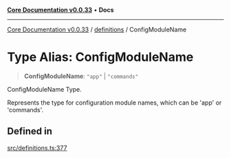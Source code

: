 [**Core Documentation v0.0.33**](../../README.md) • **Docs**

***

[Core Documentation v0.0.33](../../modules.md) / [definitions](../README.md) / ConfigModuleName

# Type Alias: ConfigModuleName

> **ConfigModuleName**: `"app"` \| `"commands"`

ConfigModuleName Type.

Represents the type for configuration module names, which can be 'app' or 'commands'.

## Defined in

[src/definitions.ts:377](https://github.com/stonemjs/core/blob/08021ed6e90932028c37aa9d72d99b714efcda42/src/definitions.ts#L377)
